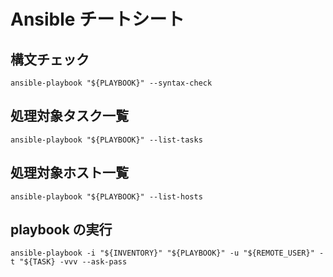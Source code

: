 # Ansible チートシート

## 構文チェック
```shell
ansible-playbook "${PLAYBOOK}" --syntax-check
```

## 処理対象タスク一覧
```shell
ansible-playbook "${PLAYBOOK}" --list-tasks
```

## 処理対象ホスト一覧
```shell
ansible-playbook "${PLAYBOOK}" --list-hosts
```

## playbook の実行
```shell
ansible-playbook -i "${INVENTORY}" "${PLAYBOOK}" -u "${REMOTE_USER}" -t "${TASK} -vvv --ask-pass
```


